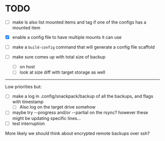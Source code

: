 # TODO

* [ ] make ls also list mounted items and tag if one of the configs has a mounted item
* [x] enable a config file to have multiple mounts it can use
* [ ] make a `build-config` command that will generate a config file scaffold

* [ ] make sure comes up with total size of backup
    * [ ] on host
    * [ ] look at size diff with target storage as well

---

Low priorities but:

* [ ] make a log in .config/snackpack/backup of all the backups, and flags with timestamp
    * [ ] Also log on the target drive somehow
* [ ] maybe try --progress and/or --partial on the rsync? however these might be updating specific lines...
* [ ] test interruption

More likely we should think about encrypted remote backups over ssh?

